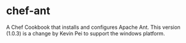 chef-ant
========

A Chef Cookbook that installs and configures Apache Ant.  This version (1.0.3) is a change by Kevin Pei to support the windows platform.
